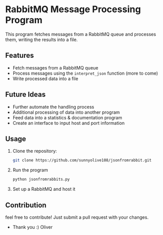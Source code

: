 # RabbitMQ Message Processing Program

This program fetches messages from a RabbitMQ queue and processes them, writing the results into a file.

## Features

- Fetch messages from a RabbitMQ queue
- Process messages using the `interpret_json` function (more to come)
- Write processed data into a file

## Future Ideas

- Further automate the handling process
- Additional processing of data into another program
- Feed data into a statistics & documentation program
- Create an interface to input host and port information

## Usage

1. Clone the repository:

   ```bash
   git clone https://github.com/sunnyolive108/jsonfromrabbit.git
2. Run the program
   ```bash
   python jsonfromrabbits.py
3. Set up a RabbitMQ and host it
      
## Contribution
   feel free to contribute! Just submit a pull request with your changes.
- Thank you :) Oliver
